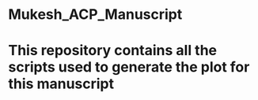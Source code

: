 # Mukesh_ACP_Manuscript
# This repository contains all the scripts used to generate the plot for this manuscript

